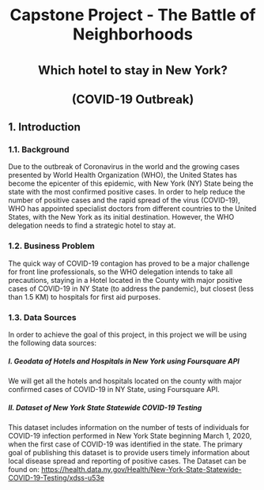 <h1 align=center><font size = 6>Capstone Project - The Battle of Neighborhoods</font></h1>
<h1 align=center><font size = 5>Which hotel to stay in New York?</font></h1>
<h2 align=center><font size = 5>(COVID-19 Outbreak)</font></h2>

## 1. Introduction

### 1.1. Background

Due to the outbreak of Coronavirus in the world and the growing cases presented by World Health Organization (WHO), the United States has become the epicenter of this epidemic, with New York (NY) State being the state with the most confirmed positive cases. In order to help reduce the number of positive cases and the rapid spread of the virus (COVID-19), WHO has appointed specialist doctors from different countries to the United States, with the New York as its initial destination. However, the WHO delegation needs to find a strategic hotel to stay at.

### 1.2. Business Problem

The quick way of COVID-19 contagion has proved to be a major challenge for front line professionals, so the WHO delegation intends to take all precautions, staying in a Hotel located in the County with major positive cases of COVID-19 in NY State (to address the pandemic), but closest (less than 1.5 KM) to hospitals for first aid purposes.

### 1.3. Data Sources

In order to achieve the goal of this project, in this project we will be using the following data sources:
##### I. Geodata of Hotels and Hospitals in New York using Foursquare API
We will get all the hotels and hospitals located on the county with major confirmed cases of COVID-19 in NY State, using Foursquare API.
##### II. Dataset of New York State Statewide COVID-19 Testing
This dataset includes information on the number of tests of individuals for
COVID-19 infection performed in New York State beginning March 1, 2020,
when the first case of COVID-19 was identified in the state. The primary goal
of publishing this dataset is to provide users timely information about local
disease spread and reporting of positive cases.
The Dataset can be found on: https://health.data.ny.gov/Health/New-York-State-Statewide-COVID-19-Testing/xdss-u53e
